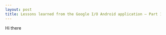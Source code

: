 ```yaml
---
layout: post
title: Lessons learned from the Google I/O Android application – Part 1: Fragments
---
```

Hi there